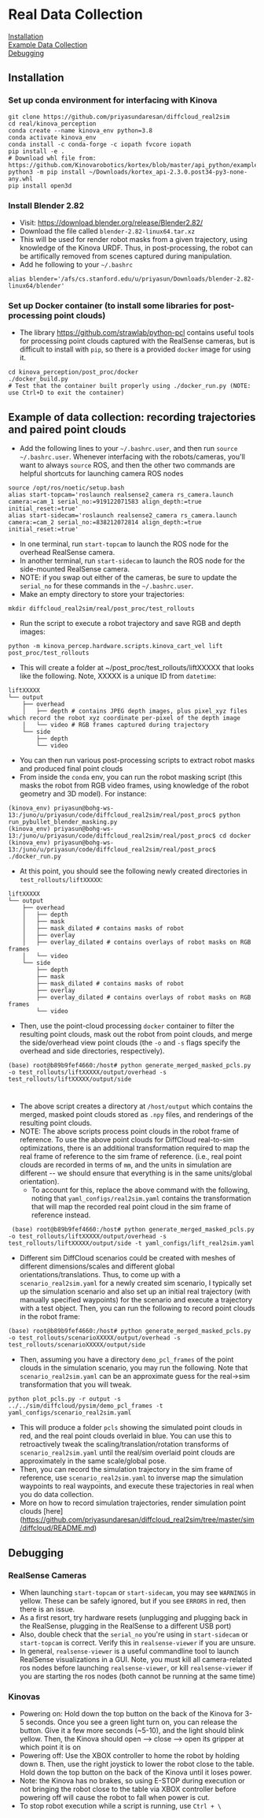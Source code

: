 # Real Data Collection

[Installation](#install)<br />
[Example Data Collection](#workflow)<br />
[Debugging](#debugging)<br />

<a name="install"></a>
## Installation
### Set up conda environment for interfacing with Kinova
```
git clone https://github.com/priyasundaresan/diffcloud_real2sim
cd real/kinova_perception
conda create --name kinova_env python=3.8
conda activate kinova_env
conda install -c conda-forge -c iopath fvcore iopath
pip install -e .
# Download whl file from: https://github.com/Kinovarobotics/kortex/blob/master/api_python/examples/readme.md
python3 -m pip install ~/Downloads/kortex_api-2.3.0.post34-py3-none-any.whl 
pip install open3d
```

### Install Blender 2.82
* Visit: https://download.blender.org/release/Blender2.82/ 
* Download the file called `blender-2.82-linux64.tar.xz`
* This will be used for render robot masks from a given trajectory, using knowledge of the Kinova URDF. Thus, in post-processing, the robot can be artifically removed from scenes captured during manipulation.
* Add he following to your `~/.bashrc`
```
alias blender='/afs/cs.stanford.edu/u/priyasun/Downloads/blender-2.82-linux64/blender'
```

### Set up Docker container (to install some libraries for post-processing point clouds)
* The library https://github.com/strawlab/python-pcl contains useful tools for processing point clouds captured with the RealSense cameras, but is difficult to install with `pip`, so there is a provided `docker` image for using it. 
```
cd kinova_perception/post_proc/docker
./docker_build.py
# Test that the container built properly using ./docker_run.py (NOTE: use Ctrl+D to exit the container)
```
<a name="workflow"></a>
## Example of data collection: recording trajectories and paired point clouds
* Add the following lines to your `~/.bashrc.user`, and then run `source ~/.bashrc.user`. Whenever interfacing with the robots/cameras, you'll want to always `source` ROS, and then the other two commands are helpful shortcuts for launching camera ROS nodes 
```
source /opt/ros/noetic/setup.bash
alias start-topcam='roslaunch realsense2_camera rs_camera.launch camera:=cam_1 serial_no:=919122071583 align_depth:=true initial_reset:=true'
alias start-sidecam='roslaunch realsense2_camera rs_camera.launch camera:=cam_2 serial_no:=838212072814 align_depth:=true initial_reset:=true'
```
* In one terminal, run `start-topcam` to launch the ROS node for the overhead RealSense camera.
* In another terminal, run `start-sidecam` to launch the ROS node for the side-mounted RealSense camera.
* NOTE: if you swap out either of the cameras, be sure to update the `serial_no` for these commands in the `~/.bashrc.user`. 
* Make an empty directory to store your trajectories:
```
mkdir diffcloud_real2sim/real/post_proc/test_rollouts
```

* Run the script to execute a robot trajectory and save RGB and depth images:
```
python -m kinova_percep.hardware.scripts.kinova_cart_vel lift post_proc/test_rollouts
```
* This will create a folder at ~/post_proc/test_rollouts/liftXXXXX that looks like the following. Note, XXXXX is a unique ID from `datetime`:
```
liftXXXXX
└── output
    ├── overhead
    │   ├── depth # contains JPEG depth images, plus pixel_xyz files which record the robot xyz coordinate per-pixel of the depth image
    │   └── video # RGB frames captured during trajectory
    └── side
        ├── depth
        └── video
```
* You can then run various post-processing scripts to extract robot masks and produced final point clouds
* From inside the `conda` env, you can run the robot masking script (this masks the robot from RGB video frames, using knowledge of the robot geometry and 3D model). For instance:
```
(kinova_env) priyasun@bohg-ws-13:/juno/u/priyasun/code/diffcloud_real2sim/real/post_proc$ python run_pybullet_blender_masking.py
(kinova_env) priyasun@bohg-ws-13:/juno/u/priyasun/code/diffcloud_real2sim/real/post_proc$ cd docker
(kinova_env) priyasun@bohg-ws-13:/juno/u/priyasun/code/diffcloud_real2sim/real/post_proc$ ./docker_run.py
```
* At this point, you should see the following newly created directories in `test_rollouts/liftXXXXX`:
```
liftXXXXX
└── output
    ├── overhead
    │   ├── depth
    │   ├── mask
    │   ├── mask_dilated # contains masks of robot
    │   ├── overlay
    │   ├── overlay_dilated # contains overlays of robot masks on RGB frames
    │   └── video
    └── side
        ├── depth
        ├── mask
        ├── mask_dilated # contains masks of robot
        ├── overlay
        ├── overlay_dilated # contains overlays of robot masks on RGB frames
        └── video
```
* Then, use the point-cloud processing `docker` container to filter the resulting point clouds, mask out the robot from point clouds, and merge the side/overhead view point clouds (the `-o` and `-s` flags specify the overhead and side directories, respectively).
```
(base) root@b89b9fef4660:/host# python generate_merged_masked_pcls.py -o test_rollouts/liftXXXXX/output/overhead -s test_rollouts/liftXXXXX/output/side
```
#
* The above script creates a directory at `/host/output` which contains the merged, masked point clouds stored as `.npy` files, and renderings of the resulting point clouds.
* NOTE: The above scripts process point clouds in the robot frame of reference. To use the above point clouds for DiffCloud real-to-sim optimizations, there is an additional transformation required to map the real frame of reference to the sim frame of reference. (i.e., real point clouds are recorded in terms of `mm`, and the units in simulation are different -- we should ensure that everything is in the same units/global orientation). 
  * To account for this, replace the above command with the following, noting that `yaml_configs/real2sim.yaml` contains the transformation that will map the recorded real point cloud in the sim frame of reference instead.
```
 (base) root@b89b9fef4660:/host# python generate_merged_masked_pcls.py -o test_rollouts/liftXXXXX/output/overhead -s test_rollouts/liftXXXXX/output/side -t yaml_configs/lift_real2sim.yaml
```
  * Different sim DiffCloud scenarios could be created with meshes of different dimensions/scales and different global orientations/translations. Thus, to come up with a `scenario_real2sim.yaml` for a newly created sim scenario, I typically set up the simulation scenario and also set up an initial real trajectory (with manually specified waypoints) for the scenario and execute a trajectory with a test object. Then, you can run the following to record point clouds in the robot frame:
```
(base) root@b89b9fef4660:/host# python generate_merged_masked_pcls.py -o test_rollouts/scenarioXXXXX/output/overhead -s test_rollouts/scenarioXXXXX/output/side
```
  * Then, assuming you have a directory `demo_pcl_frames` of the point clouds in the simulation scenario, you may run the following. Note that `scenario_real2sim.yaml` can be an approximate guess for the real->sim transformation that you will tweak.
```
python plot_pcls.py -r output -s ../../sim/diffcloud/pysim/demo_pcl_frames -t yaml_configs/scenario_real2sim.yaml
```
  * This will produce a folder `pcls` showing the simulated point clouds in red, and the real point clouds overlaid in blue. You can use this to retroactively tweak the scaling/translation/rotation transforms of `scenario_real2sim.yaml` until the real/sim overlaid point clouds are approximately in the same scale/global pose. 
  * Then, you can record the simulation trajectory in the sim frame of reference, use `scenario_real2sim.yaml` to inverse map the simulation waypoints to real waypoints, and execute these trajectories in real when you do data collection.
  * More on how to record simulation trajectories, render simulation point clouds [here] (https://github.com/priyasundaresan/diffcloud_real2sim/tree/master/sim/diffcloud/README.md)

<a name="install"></a>
## Debugging
### RealSense Cameras
 * When launching `start-topcam` or `start-sidecam`, you may see `WARNINGS` in yellow. These can be safely ignored, but if you see `ERRORS` in red, then there is an issue. 
 * As a first resort, try hardware resets (unplugging and plugging back in the RealSense, plugging in the RealSense to a different USB port)
 * Also, double check that the `serial_no` you're using in `start-sidecam` or `start-topcam` is correct. Verify this in `realsense-viewer` if you are unsure.
 * In general, `realsense-viewer` is a useful commandline tool to launch RealSense visualizations in a GUI. Note, you must kill all camera-related ros nodes before launching `realsense-viewer`, or kill `realsense-viewer` if you are starting the ros nodes (both cannot be running at the same time)
### Kinovas
 * Powering on: Hold down the top button on the back of the Kinova for 3-5 seconds. Once you see a green light turn on, you can release the button. Give it a few more seconds (~5-10), and the light should blink yellow. Then, the Kinova should open --> close --> open its gripper at which point it is on
 * Powering off: Use the XBOX controller to home the robot by holding down `B`. Then, use the right joystick to lower the robot close to the table. Hold down the top button on the back of the Kinova until it loses power. 
 * Note: the Kinova has no brakes, so using E-STOP during execution or not bringing the robot close to the table via XBOX controller before powering off will cause the robot to fall when power is cut. 
 * To stop robot execution while a script is running, use `Ctrl + \`

